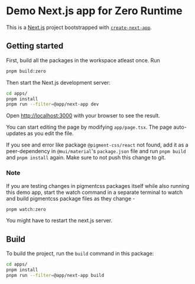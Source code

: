 # Demo Next.js app for Zero Runtime

This is a [Next.js](https://nextjs.org/) project bootstrapped with [`create-next-app`](https://github.com/vercel/next.js/tree/HEAD/packages/create-next-app).

## Getting started

First, build all the packages in the workspace atleast once. Run

```bash
pnpm build:zero
```

Then start the Next.js development server:

```bash
cd apps/
pnpm install
pnpm run --filter=@app/next-app dev
```

Open [http://localhost:3000](http://localhost:3000) with your browser to see the result.

You can start editing the page by modifying `app/page.tsx`. The page auto-updates as you edit the file.

If you see and error like package `@pigment-css/react` not found, add it as a peer-dependency in `@mui/material`'s `package.json` file and run `pnpm build` and `pnpm install` again. Make sure to not push this change to git.

### Note

If you are testing changes in pigmentcss packages itself while also running this demo app, start the watch command in a separate terminal to watch and build pigmentcss package files as they change -

```bash
pnpm watch:zero
```

You might have to restart the next.js server.

## Build

To build the project, run the `build` command in this package:

```bash
cd apps/
pnpm install
pnpm run --filter=@app/next-app build
```
